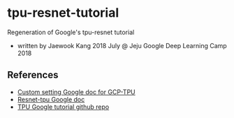 # tpu-resnet-tutorial
Regeneration of Google's tpu-resnet tutorial
- written by Jaewook Kang 2018 July @ Jeju Google Deep Learning Camp 2018

## References

- [Custom setting Google doc for GCP-TPU](https://cloud.google.com/tpu/docs/custom-setup)
- [Resnet-tpu Google doc](https://cloud.google.com/tpu/docs/tutorials/resnet)
- [TPU Google tutorial github repo](https://github.com/tensorflow/tpu/tree/master/models/official/resnet
)

